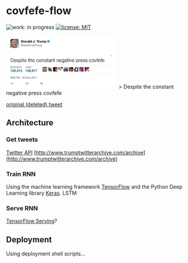 # covfefe-flow

![work: in progress](https://img.shields.io/badge/work-in_progress-blue.svg)
[![license: MIT](https://img.shields.io/badge/license-MIT-brightgreen.svg)](./LICENSE.md)

<img src="./images/readme/cofveve-tweet_screenshot.jpg" width="60%" style="max-width:100%;" alt="covfefe tweet screenshot">
> Despite the constant negative press covfefe

[original (deleted) tweet](https://archive.is/f7UL3)



## Architecture

### Get tweets
[Twitter API](https://developer.twitter.com/en/docs)
[http://www.trumptwitterarchive.com/archive](http://www.trumptwitterarchive.com/archive)


### Train RNN
Using the machine learning framework [TensorFlow](https://www.tensorflow.org) and the Python Deep Learning library [Keras](https://keras.io).
LSTM


### Serve RNN
[TensorFlow Serving](https://www.tensorflow.org/serving/)?



## Deployment
Using deployment shell scripts...
